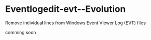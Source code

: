# Eventlogedit-evt--Evolution
Remove individual lines from Windows Event Viewer Log (EVT) files

comming soon
